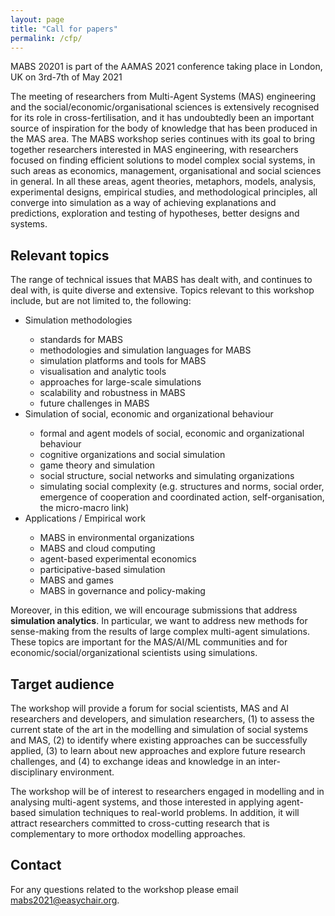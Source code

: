```yaml
---
layout: page
title: "Call for papers"
permalink: /cfp/
---
```


MABS 20201 is part of the AAMAS 2021 conference taking place in London, UK on 3rd-7th of May 2021 

The meeting of researchers from Multi-Agent Systems (MAS) engineering and the social/economic/organisational sciences is extensively recognised for its role in cross-fertilisation, and it has undoubtedly been an important source of inspiration for the body of knowledge that has been produced in the MAS area. The MABS workshop series continues with its goal to bring together researchers interested in MAS engineering, with researchers focused on finding efficient solutions to model complex social systems, in such areas as economics, management, organisational and social sciences in general. In all these areas, agent theories, metaphors, models, analysis, experimental designs, empirical studies, and methodological principles, all converge into simulation as a way of achieving explanations and predictions, exploration and testing of hypotheses, better designs and systems. 

## Relevant topics

The range of technical issues that MABS has dealt with, and continues to deal with, is quite diverse and extensive. Topics relevant to this workshop include, but are not limited to, the following: 

<ul>
<li> Simulation methodologies </li>

<ul>

<li> standards for MABS </li>

<li> methodologies and simulation languages for MABS </li>

<li> simulation platforms and tools for MABS </li>

<li> visualisation and analytic tools </li>

<li> approaches for large-scale simulations </li>

<li> scalability and robustness in MABS </li>

<li> future challenges in MABS </li>

</ul>

<li> Simulation of social, economic and organizational behaviour  </li>
<ul>

<li> formal and agent models of social, economic and organizational behaviour </li>

<li> cognitive organizations and social simulation </li>

<li> game theory and simulation </li>

<li> social structure, social networks and simulating organizations </li>

<li> simulating social complexity (e.g. structures and norms, social order, emergence of cooperation and coordinated action, self-organisation, the micro-macro link) </li>

</ul>

<li> Applications / Empirical work  </li>
<ul>

<li> MABS in environmental organizations </li>

<li> MABS and cloud computing </li>

<li> agent-based experimental economics </li>

<li> participative-based simulation </li>

<li> MABS and games </li>

<li> MABS in governance and policy-making </li>
</ul>

</ul>

Moreover, in this edition, we will encourage submissions that address **simulation analytics**. In particular, we want to address new methods for sense-making from the results of large complex multi-agent simulations. These topics are important for the MAS/AI/ML communities and for economic/social/organizational scientists using simulations. 

## Target audience
The workshop will provide a forum for social scientists, MAS and AI researchers and developers, and simulation researchers, (1) to assess the current state of the art in the modelling and simulation of social systems and MAS, (2) to identify where existing approaches can be successfully applied, (3) to learn about new approaches and explore future research challenges, and (4) to exchange ideas and knowledge in an inter-disciplinary environment. 

The workshop will be of interest to researchers engaged in modelling and in analysing multi-agent systems, and those interested in applying agent-based simulation techniques to real-world problems. In addition, it will attract researchers committed to cross-cutting research that is complementary to more orthodox modelling approaches. 

## Contact
For any questions related to the workshop please email mabs2021@easychair.org. 
